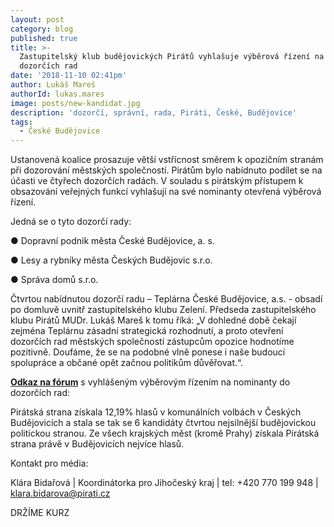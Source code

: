 ```yaml
---
layout: post
category: blog
published: true
title: >-
  Zastupitelský klub budějovických Pirátů vyhlašuje výběrová řízení na členy
  dozorčích rad
date: '2018-11-10 02:41pm'
author: Lukáš Mareš
authorId: lukas.mares
image: posts/new-kandidat.jpg
description: 'dozorčí, správní, rada, Piráti, České, Budějovice'
tags:
  - České Budějovice
---
```

Ustanovená koalice prosazuje větší vstřícnost směrem k opozičním stranám při dozorování městských
 společností. Pirátům bylo nabídnuto podílet se na účasti ve čtyřech dozorčích radách. V souladu s pirátským
 přístupem k obsazování veřejných funkcí vyhlašují na své nominanty otevřená výběrová řízení.

Jedná se o tyto dozorčí rady:

● Dopravní podnik města České Budějovice, a. s.

● Lesy a rybníky města Českých Budějovic s.r.o.

● Správa domů s.r.o.

Čtvrtou nabídnutou dozorčí radu – Teplárna České Budějovice, a.s. - obsadí po domluvě uvnitř zastupitelského
 klubu Zelení.
 Předseda zastupitelského klubu Pirátů MUDr. Lukáš Mareš k tomu říká: „V dohledné době čekají zejména
 Teplárnu zásadní strategická rozhodnutí, a proto otevření dozorčích rad městských společností zástupcům opozice
 hodnotíme pozitivně. Doufáme, že se na podobné vlně ponese i naše budoucí spolupráce a občané opět začnou
 politikům důvěřovat.“.

[**Odkaz na fórum**](https://forum.pirati.cz/viewtopic.php?f=771&t=44031&p=589550#p589550) s vyhlášeným výběrovým řízením na nominanty do dozorčích rad:

Pirátská strana získala 12,19% hlasů v komunálních volbách v Českých Budějovicích a stala se tak se 6 kandidáty čtvrtou nejsilnější budějovickou politickou stranou. Ze všech krajských měst (kromě Prahy) získala Pirátská strana právě v Budějovicích nejvíce hlasů.

Kontakt pro média:

Klára Bidařová | Koordinátorka pro Jihočeský kraj | tel: +420 770 199 948 | [klara.bidarova@pirati.cz](klara.bidarova@pirati.cz)

DRŽÍME KURZ
